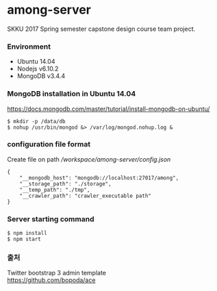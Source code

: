 # among-server

SKKU 2017 Spring semester capstone design course team project.

### Environment
- Ubuntu 14.04    
- Nodejs v6.10.2    
- MongoDB v3.4.4

### MongoDB installation in Ubuntu 14.04
https://docs.mongodb.com/master/tutorial/install-mongodb-on-ubuntu/

    $ mkdir -p /data/db
	$ nohup /usr/bin/mongod &> /var/log/mongod.nohup.log &
	
### configuration file format
Create file on path */workspace/among-server/config.json*
    
	{
		"__mongodb_host": "mongodb://localhost:27017/among",
		"__storage_path": "./storage",
		"__temp_path": "./tmp",
		"__crawler_path": "crawler_executable path"
	}

### Server starting command

    
	$ npm install
	$ npm start
	
### 출처

Twitter bootstrap 3 admin template    
https://github.com/bopoda/ace
	
